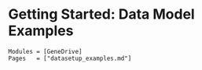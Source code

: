 # Getting Started: Data Model Examples

```@index
Modules = [GeneDrive]
Pages   = ["datasetup_examples.md"]
```